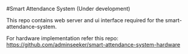 #Smart Attendance System (Under development)

This repo contains web server and ui interface required for the smart-attendance-system.

For hardware implementation refer this repo: https://github.com/adminseeker/smart-attendance-system-hardware
